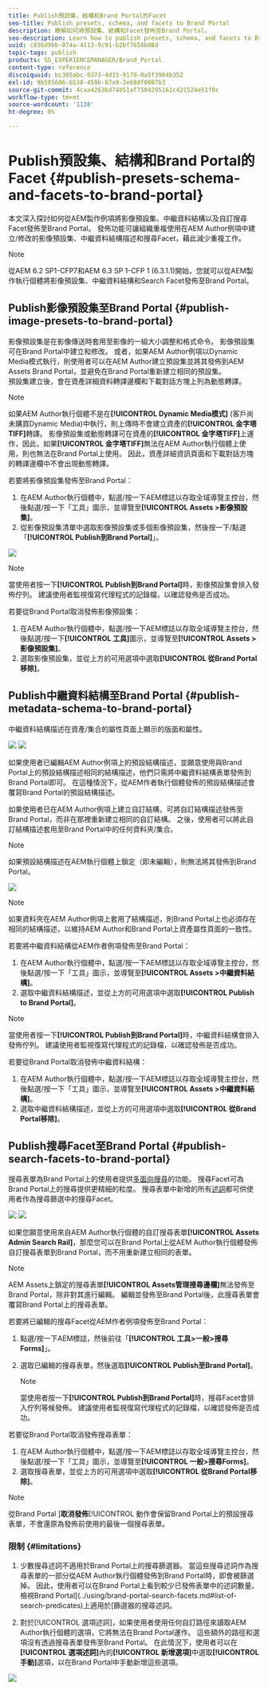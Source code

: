 ```yaml
---
title: Publish預設集、結構和Brand Portal的Facet
seo-title: Publish presets, schema, and facets to Brand Portal
description: 瞭解如何將預設集、結構和Facet發佈至Brand Portal。
seo-description: Learn how to publish presets, schema, and facets to Brand Portal.
uuid: c836d9bb-074a-4113-9c91-b2bf7658b88d
topic-tags: publish
products: SG_EXPERIENCEMANAGER/Brand_Portal
content-type: reference
discoiquuid: bc305abc-9373-4d33-9179-0a5f3904b352
exl-id: 9b585606-6538-459b-87a9-2e68df0087b3
source-git-commit: 4caa4263bd74b51af7504295161c421524e51f0c
workflow-type: tm+mt
source-wordcount: '1138'
ht-degree: 0%

---
```


# Publish預設集、結構和Brand Portal的Facet {#publish-presets-schema-and-facets-to-brand-portal}

本文深入探討如何從AEM製作例項將影像預設集、中繼資料結構以及自訂搜尋Facet發佈至Brand Portal。 發佈功能可讓組織重複使用在AEM Author例項中建立/修改的影像預設集、中繼資料結構描述和搜尋Facet，藉此減少重複工作。

>[!NOTE]
>
>從AEM 6.2 SP1-CFP7和AEM 6.3 SP 1-CFP 1 (6.3.1.1)開始，您就可以從AEM製作執行個體將影像預設集、中繼資料結構和Search Facet發佈至Brand Portal。

## Publish影像預設集至Brand Portal {#publish-image-presets-to-brand-portal}

影像預設集是在影像傳送時套用至影像的一組大小調整和格式命令。 影像預設集可在Brand Portal中建立和修改。 或者，如果AEM Author例項以Dynamic Media模式執行，則使用者可以在AEM Author建立預設集並將其發佈到AEM Assets Brand Portal，並避免在Brand Portal重新建立相同的預設集。\
預設集建立後，會在資產詳細資料轉譯邊欄和下載對話方塊上列為動態轉譯。

>[!NOTE]
>
>如果AEM Author執行個體不是在&#x200B;**[!UICONTROL Dynamic Media模式]** (客戶尚未購買Dynamic Media)中執行，則上傳時不會建立資產的&#x200B;**[!UICONTROL 金字塔TIFF]**&#x200B;轉譯。 影像預設集或動態轉譯可在資產的&#x200B;**[!UICONTROL 金字塔TIFF]**&#x200B;上運作，因此，如果&#x200B;**[!UICONTROL 金字塔TIFF]**&#x200B;無法在AEM Author執行個體上使用，則也無法在Brand Portal上使用。 因此，資產詳細資訊頁面和下載對話方塊的轉譯邊欄中不會出現動態轉譯。

若要將影像預設集發佈至Brand Portal：

1. 在AEM Author執行個體中，點選/按一下AEM標誌以存取全域導覽主控台，然後點選/按一下「工具」圖示，並導覽至&#x200B;**[!UICONTROL Assets >影像預設集]**。
1. 從影像預設集清單中選取影像預設集或多個影像預設集，然後按一下/點選「**[!UICONTROL Publish到Brand Portal]**」。

![](assets/publishpreset.png)

>[!NOTE]
>
>當使用者按一下&#x200B;**[!UICONTROL Publish到Brand Portal]**&#x200B;時，影像預設集會排入發佈佇列。 建議使用者監視復寫代理程式的記錄檔，以確認發佈是否成功。

若要從Brand Portal取消發佈影像預設集：

1. 在AEM Author執行個體中，點選/按一下AEM標誌以存取全域導覽主控台，然後點選/按一下&#x200B;**[!UICONTROL 工具]**&#x200B;圖示，並導覽至&#x200B;**[!UICONTROL Assets >影像預設集]**。
1. 選取影像預設集，並從上方的可用選項中選取&#x200B;**[!UICONTROL 從Brand Portal移除]**。

## Publish中繼資料結構至Brand Portal  {#publish-metadata-schema-to-brand-portal}

中繼資料結構描述在資產/集合的屬性頁面上顯示的版面和屬性。

![](assets/metadata-schema-editor.png) ![](assets/asset-properties-1.png)

如果使用者已編輯AEM Author例項上的預設結構描述，並願意使用與Brand Portal上的預設結構描述相同的結構描述，他們只需將中繼資料結構表單發佈到Brand Portal即可。 在這種情況下，從AEM作者執行個體發佈的預設結構描述會覆寫Brand Portal的預設結構描述。

如果使用者已在AEM Author例項上建立自訂結構，可將自訂結構描述發佈至Brand Portal，而非在那裡重新建立相同的自訂結構。 之後，使用者可以將此自訂結構描述套用至Brand Portal中的任何資料夾/集合。

>[!NOTE]
>
>如果預設結構描述在AEM執行個體上鎖定（即未編輯），則無法將其發佈到Brand Portal。

![](assets/default-schema-form.png)

>[!NOTE]
>
>如果資料夾在AEM Author例項上套用了結構描述，則Brand Portal上也必須存在相同的結構描述，以維持AEM Author和Brand Portal上資產屬性頁面的一致性。

若要將中繼資料結構從AEM作者例項發佈至Brand Portal：

1. 在AEM Author執行個體中，點選/按一下AEM標誌以存取全域導覽主控台，然後點選/按一下「工具」圖示，並導覽至&#x200B;**[!UICONTROL Assets >中繼資料結構]**。
1. 選取中繼資料結構描述，並從上方的可用選項中選取&#x200B;**[!UICONTROL Publish to Brand Portal]**。

>[!NOTE]
>
>當使用者按一下&#x200B;**[!UICONTROL Publish到Brand Portal]**&#x200B;時，中繼資料結構會排入發佈佇列。 建議使用者監視復寫代理程式的記錄檔，以確認發佈是否成功。

若要從Brand Portal取消發佈中繼資料結構：

1. 在AEM Author執行個體中，點選/按一下AEM標誌以存取全域導覽主控台，然後點選/按一下「工具」圖示，並導覽至&#x200B;**[!UICONTROL Assets >中繼資料結構]**。
1. 選取中繼資料結構描述，並從上方的可用選項中選取&#x200B;**[!UICONTROL 從Brand Portal移除]**。

## Publish搜尋Facet至Brand Portal {#publish-search-facets-to-brand-portal}

搜尋表單為Brand Portal上的使用者提供[多面向搜尋](../using/brand-portal-search-facets.md)的功能。 搜尋Facet可為Brand Portal上的搜尋提供更精細的粒度。 搜尋表單中新增的所有[述詞](https://experienceleague.adobe.com/docs/experience-manager-65/assets/administer/search-facets.html)都可供使用者作為搜尋篩選中的搜尋Facet。

![](assets/property-predicate-removed.png)
![](assets/search-form.png)

如果您願意使用來自AEM Author執行個體的自訂搜尋表單&#x200B;**[!UICONTROL Assets Admin Search Rail]**，那麼您可以在Brand Portal上從AEM Author執行個體發佈自訂搜尋表單到Brand Portal，而不用重新建立相同的表單。

>[!NOTE]
>
>AEM Assets上鎖定的搜尋表單&#x200B;**[!UICONTROL Assets管理搜尋邊欄]**&#x200B;無法發佈至Brand Portal，除非對其進行編輯。 編輯並發佈至Brand Portal後，此搜尋表單會覆寫Brand Portal上的搜尋表單。

若要將已編輯的搜尋Facet從AEM作者例項發佈至Brand Portal：

1. 點選/按一下AEM標誌，然後前往「**[!UICONTROL 工具>一般>搜尋Forms]**」。
1. 選取已編輯的搜尋表單，然後選取&#x200B;**[!UICONTROL Publish至Brand Portal]**。

   >[!NOTE]
   >
   >當使用者按一下&#x200B;**[!UICONTROL Publish到Brand Portal]**&#x200B;時，搜尋Facet會排入佇列等候發佈。 建議使用者監視復寫代理程式的記錄檔，以確認發佈是否成功。

若要從Brand Portal取消發佈搜尋表單：

1. 在AEM Author執行個體中，點選/按一下AEM標誌以存取全域導覽主控台，然後點選/按一下「工具」圖示，並導覽至&#x200B;**[!UICONTROL 一般>搜尋Forms]**。
1. 選取搜尋表單，並從上方的可用選項中選取&#x200B;**[!UICONTROL 從Brand Portal移除]**。

>[!NOTE]
>
>從Brand Portal ]**取消發佈**[!UICONTROL &#x200B;動作會保留Brand Portal上的預設搜尋表單，不會還原為發佈前使用的最後一個搜尋表單。

### 限制 {#limitations}

1. 少數搜尋述詞不適用於Brand Portal上的搜尋篩選器。 當這些搜尋述詞作為搜尋表單的一部分從AEM Author執行個體發佈到Brand Portal時，即會被篩選掉。 因此，使用者可以在Brand Portal上看到較少已發佈表單中的述詞數量。 檢視Brand Portal](../using/brand-portal-search-facets.md#list-of-search-predicates)上適用於[篩選器的搜尋述詞。

1. 對於[!UICONTROL 選項述詞]，如果使用者使用任何自訂路徑來讀取AEM Author執行個體的選項，它將無法在Brand Portal運作。 這些額外的路徑和選項沒有透過搜尋表單發佈至Brand Portal。 在此情況下，使用者可以在&#x200B;**[!UICONTROL 選項述詞]**&#x200B;內的&#x200B;**[!UICONTROL 新增選項]**&#x200B;中選取&#x200B;**[!UICONTROL 手動]**&#x200B;選項，以在Brand Portal中手動新增這些選項。

![](assets/options-predicate-manual.png)
